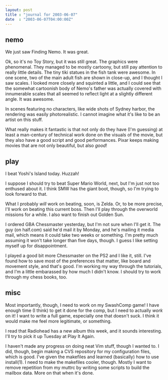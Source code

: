```yaml
---
layout: post
title : "journal for 2003-06-07"
date  : "2003-06-07T04:00:00Z"
---
```



## nemo

We just saw Finding Nemo.  It was great.

Ok, so it's no Toy Story, but it was still great.  The graphics were phenomenal.  They managed to be mostly cartoony, but still pay attention to really little details.  The tiny tiki statues in the fish tank were awesome. In one scene, two of the main adult fish are shown in close-up, and I thought I saw scales.  I looked more closely and squinted a little, and I could see that the somewhat cartoonish body of Nemo's father was actually covered with innumerable scales that all seemed to reflect light at a slightly different angle.  It was awesome.

In scenes featuring no characters, like wide shots of Sydney harbor, the rendering was easily photorealistic.  I cannot imagine what it's like to be an artist on this stuff.

What really makes it fantastic is that not only do they have (I'm guessing) at least a man-century of technical work done on the visuals of the movie, but they also have a good script and good performances.  Pixar keeps making movies that are not only beautiful, but also <em>good</em>!

## play

I beat Yoshi's Island today.  Huzzah!

I suppose I should try to beat Super Mario World, next, but I'm just not too enthused about it.  I think SMW has the giant boot, though, so I'm trying to look forward to that.

What I probably <em>will</em> work on beating, soon, is Zelda.  Or, to be more precise, I'll work on beating this current boss.  Then I'll play through the overworld missions for a while.  I also want to finish out Golden Sun.

I ordered GBA Chessmaster yesterday, but I'm not sure when I'll get it.  The guy (on half.com) said he'd mail it by Monday, and he's mailing it media mail, which means it could take two weeks or something.  I'm pretty much assuming it won't take longer than five days, though.  I guess I like setting myself up for disappointment.

I played a good bit more Chessmaster on the PS2 and I like it, still.  I've found how to save most of the preferences that matter, like board and movement style, and that's good.  I'm working my way through the tutorials, and I'm a little embarassed by how much I didn't know.  I should try to work through my chess books, too.

## misc

Most importantly, though, I need to work on my SwashComp game!  I have enough time (I think) to get it done for the comp, but I need to actually <em>work</em> on it!  I want to write a full game, especially one that doesn't suck.  I think it would make me feel more legitimate, or something.

I read that Radiohead has a new album this week, and it sounds interesting. I'll try to pick it up Tuesday at Play It Again.

I haven't made any progress on doing neat Vim stuff, though I wanted to.  I did, though, begin making a CVS repository for my configuration files, which is good.  I've given the makefiles and learned (basically) how to use install(1). I need to make the makefiles cooler, though.  Mostly I want to remove repetition from my muttrc by writing some scripts to build the mailbox data. More on that when it's done.

